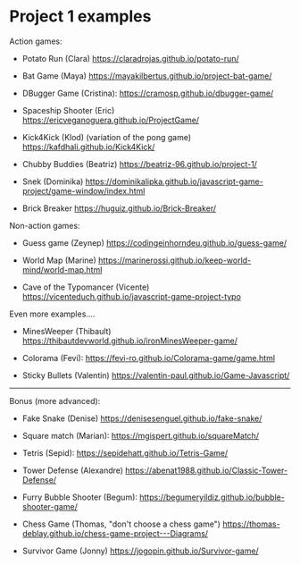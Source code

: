 
# Project 1 examples


Action games:

- Potato Run (Clara)
  https://claradrojas.github.io/potato-run/


- Bat Game (Maya)
  https://mayakilbertus.github.io/project-bat-game/


- DBugger Game (Cristina):
  https://cramosp.github.io/dbugger-game/
  <!-- Shoot with spacebar -->

- Spaceship Shooter (Eric)
  https://ericveganoguera.github.io/ProjectGame/


- Kick4Kick (Klod) (variation of the pong game)
  https://kafdhali.github.io/Kick4Kick/


- Chubby Buddies (Beatriz)
  https://beatriz-96.github.io/project-1/
  <!-- Note: play with keys "1" and "2" -->
  <!-- Similar: "stacky-bird" -->


- Snek (Dominika)
  https://dominikalipka.github.io/javascript-game-project/game-window/index.html

- Brick Breaker
  https://huguiz.github.io/Brick-Breaker/



Non-action games:

- Guess game (Zeynep)
  https://codingeinhorndeu.github.io/guess-game/


- World Map (Marine)
  https://marinerossi.github.io/keep-world-mind/world-map.html


- Cave of the Typomancer (Vicente)
  https://vicenteduch.github.io/javascript-game-project-typo


Even more examples....

- MinesWeeper (Thibault)
  https://thibautdevworld.github.io/ironMinesWeeper-game/

- Colorama (Fevi):
  https://fevi-ro.github.io/Colorama-game/game.html

- Sticky Bullets (Valentin)
  https://valentin-paul.github.io/Game-Javascript/



---


Bonus (more advanced):

- Fake Snake (Denise)
  https://denisesenguel.github.io/fake-snake/

- Square match (Marian):
  https://mgispert.github.io/squareMatch/


- Tetris (Sepid):
  https://sepidehatt.github.io/Tetris-Game/


- Tower Defense (Alexandre)
  https://abenat1988.github.io/Classic-Tower-Defense/

- Furry Bubble Shooter (Begum):
  https://begumeryildiz.github.io/bubble-shooter-game/


- Chess Game (Thomas, "don't choose a chess game")
  https://thomas-deblay.github.io/chess-game-project---Diagrams/

- Survivor Game (Jonny)
  https://jogopin.github.io/Survivor-game/


  